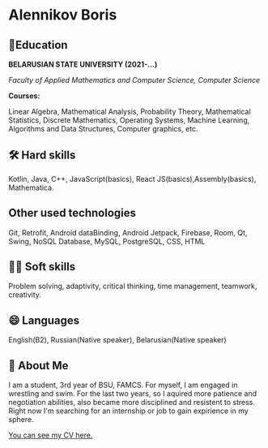 
# Alennikov Boris

## 🧠Education

****BELARUSIAN STATE UNIVERSITY (2021-...)****

*Faculty of Applied Mathematics and
Computer Science, Computer Science*

**Courses:**

Linear Algebra, Mathematical Analysis, Probability Theory,
Mathematical Statistics, Discrete Mathematics, Operating Systems,
Machine Learning, Algorithms and Data Structures, Computer graphics, etc.


## 🛠 Hard skills

Kotlin, Java, C++, JavaScript(basics), React JS(basics),Assembly(basics), Mathematica.

## Other used technologies

Git, Retrofit, Android dataBinding, Android Jetpack, Firebase, Room, Qt, Swing, NoSQL Database, MySQL, PostgreSQL, CSS, HTML

## 👯‍♀️ Soft skills

Problem solving, adaptivity, critical thinking,
time management, teamwork, creativity.

## 😄 Languages

English(B2), Russian(Native speaker), Belarusian(Native speaker)
## 🚀 About Me

I am a student, 3rd year of BSU, FAMCS. For myself, I am engaged in wrestling and swim. For the last two years, so I aquired more patience and negotiation abilities, also became more disciplined and resistent to stress. Right now I'm searching for an internship or job to gain expirience in my sphere. 

[You can see my CV here.](https://github.com/AlenniBoris/AlenniBoris/)
